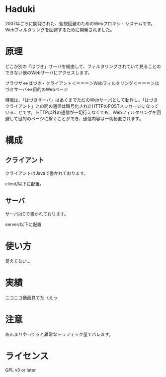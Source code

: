 Haduki
======
2007年ごろに開発された、監視回避のためのWebプロキシ・システムです。
Webフィルタリングを回避するために開発されました。

原理
======
どこか別の「はづき」サーバを経由して、フィルタリングされていて見ることのできない他のWebサーバにアクセスします。

ブラウザ⇔はづき・クライアント＜＝＝＝＞Webフィルタリング＜＝＝＝＞はづきサーバ⇔目的のWebページ

特徴は、「はづきサーバ」はあくまでただのWebサーバとして動作し、「はづきクライアント」との間の通信は暗号化されたHTTPのPOSTメッセージになっていることです。
HTTP以外の通信が一切行えなくても、Webフィルタリングを回避して目的のページに繋ぐことができ、通信内容は一切秘匿されます。

構成
======

クライアント
-----
クライアントはJavaで書かれております。

client/以下に配置。

サーバ
-----
サーバはCで書かれております。

server/以下に配置

使い方
======
覚えてない…

実績
======
ニコニコ動画見てた（えっ

注意
======
あんまりやってると異常なトラフィック量でバレます。

ライセンス
======
GPL v3 or later

